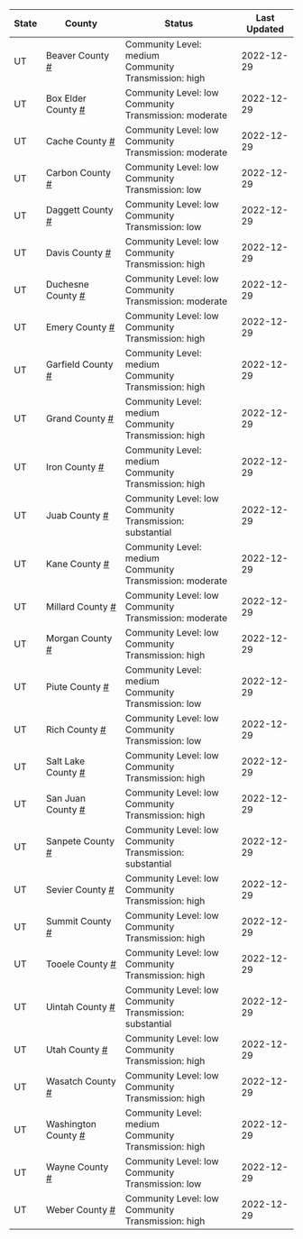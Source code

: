 State | County | Status | Last Updated
--- | --- | --- | --- 
UT | Beaver County <a href="#beaver_county">#</a> | <a name="beaver_county"></a>Community Level: medium<br/>Community Transmission: high | 2022-12-29
UT | Box Elder County <a href="#box_elder_county">#</a> | <a name="box_elder_county"></a>Community Level: low<br/>Community Transmission: moderate | 2022-12-29
UT | Cache County <a href="#cache_county">#</a> | <a name="cache_county"></a>Community Level: low<br/>Community Transmission: moderate | 2022-12-29
UT | Carbon County <a href="#carbon_county">#</a> | <a name="carbon_county"></a>Community Level: low<br/>Community Transmission: low | 2022-12-29
UT | Daggett County <a href="#daggett_county">#</a> | <a name="daggett_county"></a>Community Level: low<br/>Community Transmission: low | 2022-12-29
UT | Davis County <a href="#davis_county">#</a> | <a name="davis_county"></a>Community Level: low<br/>Community Transmission: high | 2022-12-29
UT | Duchesne County <a href="#duchesne_county">#</a> | <a name="duchesne_county"></a>Community Level: low<br/>Community Transmission: moderate | 2022-12-29
UT | Emery County <a href="#emery_county">#</a> | <a name="emery_county"></a>Community Level: low<br/>Community Transmission: high | 2022-12-29
UT | Garfield County <a href="#garfield_county">#</a> | <a name="garfield_county"></a>Community Level: medium<br/>Community Transmission: high | 2022-12-29
UT | Grand County <a href="#grand_county">#</a> | <a name="grand_county"></a>Community Level: medium<br/>Community Transmission: high | 2022-12-29
UT | Iron County <a href="#iron_county">#</a> | <a name="iron_county"></a>Community Level: medium<br/>Community Transmission: high | 2022-12-29
UT | Juab County <a href="#juab_county">#</a> | <a name="juab_county"></a>Community Level: low<br/>Community Transmission: substantial | 2022-12-29
UT | Kane County <a href="#kane_county">#</a> | <a name="kane_county"></a>Community Level: medium<br/>Community Transmission: moderate | 2022-12-29
UT | Millard County <a href="#millard_county">#</a> | <a name="millard_county"></a>Community Level: low<br/>Community Transmission: moderate | 2022-12-29
UT | Morgan County <a href="#morgan_county">#</a> | <a name="morgan_county"></a>Community Level: low<br/>Community Transmission: high | 2022-12-29
UT | Piute County <a href="#piute_county">#</a> | <a name="piute_county"></a>Community Level: medium<br/>Community Transmission: low | 2022-12-29
UT | Rich County <a href="#rich_county">#</a> | <a name="rich_county"></a>Community Level: low<br/>Community Transmission: low | 2022-12-29
UT | Salt Lake County <a href="#salt_lake_county">#</a> | <a name="salt_lake_county"></a>Community Level: low<br/>Community Transmission: high | 2022-12-29
UT | San Juan County <a href="#san_juan_county">#</a> | <a name="san_juan_county"></a>Community Level: low<br/>Community Transmission: high | 2022-12-29
UT | Sanpete County <a href="#sanpete_county">#</a> | <a name="sanpete_county"></a>Community Level: low<br/>Community Transmission: substantial | 2022-12-29
UT | Sevier County <a href="#sevier_county">#</a> | <a name="sevier_county"></a>Community Level: low<br/>Community Transmission: high | 2022-12-29
UT | Summit County <a href="#summit_county">#</a> | <a name="summit_county"></a>Community Level: low<br/>Community Transmission: high | 2022-12-29
UT | Tooele County <a href="#tooele_county">#</a> | <a name="tooele_county"></a>Community Level: low<br/>Community Transmission: high | 2022-12-29
UT | Uintah County <a href="#uintah_county">#</a> | <a name="uintah_county"></a>Community Level: low<br/>Community Transmission: substantial | 2022-12-29
UT | Utah County <a href="#utah_county">#</a> | <a name="utah_county"></a>Community Level: low<br/>Community Transmission: high | 2022-12-29
UT | Wasatch County <a href="#wasatch_county">#</a> | <a name="wasatch_county"></a>Community Level: low<br/>Community Transmission: high | 2022-12-29
UT | Washington County <a href="#washington_county">#</a> | <a name="washington_county"></a>Community Level: medium<br/>Community Transmission: high | 2022-12-29
UT | Wayne County <a href="#wayne_county">#</a> | <a name="wayne_county"></a>Community Level: low<br/>Community Transmission: low | 2022-12-29
UT | Weber County <a href="#weber_county">#</a> | <a name="weber_county"></a>Community Level: low<br/>Community Transmission: high | 2022-12-29

